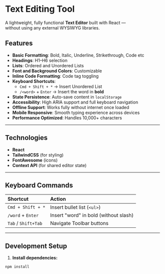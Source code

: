 # Text Editing Tool

A lightweight, fully functional **Text Editor** built with React —  
without using any external WYSIWYG libraries.  

## Features

- **Basic Formatting**: Bold, Italic, Underline, Strikethrough, Code etc
- **Headings**: H1–H6 selection
- **Lists**: Ordered and Unordered Lists
- **Font and Background Colors**: Customizable
- **Inline Code Formatting**: Code tag toggling
- **Keyboard Shortcuts**:
  - `Cmd + Shift + *` → Insert Unordered List
  - `/<word>` + `Enter` → Insert the word in **bold**
- **State Persistence**: Auto-save content in `localStorage`
- **Accessibility**: High ARIA support and full keyboard navigation
- **Offline Support**: Works fully without internet once loaded
- **Mobile Responsive**: Smooth typing experience across devices
- **Performance Optimized**: Handles 10,000+ characters

---

## Technologies

- **React**
- **TailwindCSS** (for styling)
- **FontAwesome** (icons)
- **Context API** (for shared editor state)

---

##  Keyboard Commands

| Shortcut | Action |
|:---|:---|
| `Cmd + Shift + *` | Insert bullet list (`<ul>`) |
| `/word` + `Enter` | Insert "word" in bold (without slash) |
| `Tab` / `Shift+Tab` | Navigate Toolbar buttons |

---

##  Development Setup

1. **Install dependencies:**

```bash
npm install
